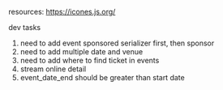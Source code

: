 resources:
https://icones.js.org/

dev tasks
1. need to add event sponsored serializer first, then sponsor
2. need to add multiple date and venue
3. need to add where to find ticket in events
4. stream online detail 
5. event_date_end should be greater than start date